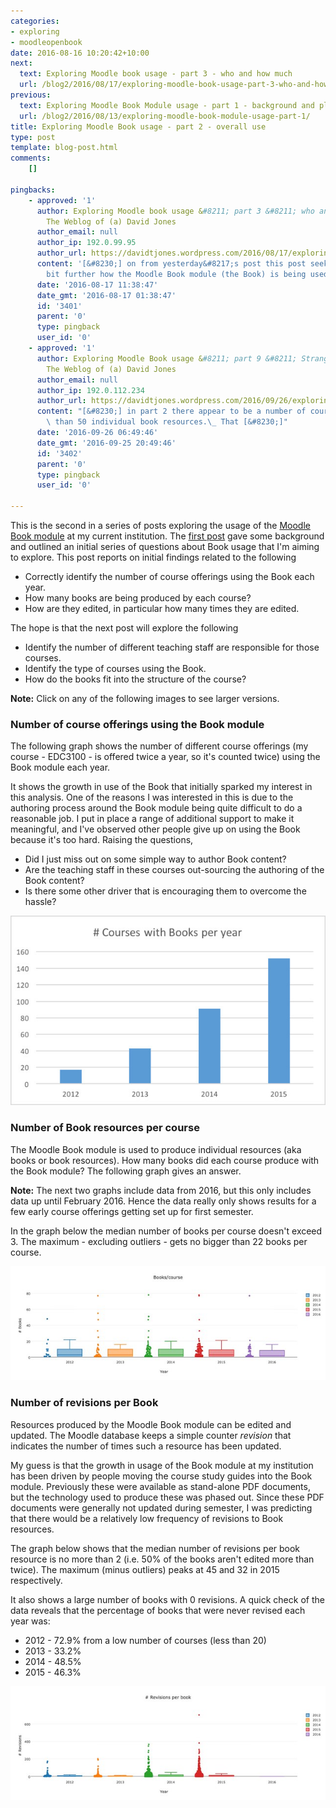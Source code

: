 ```yaml
---
categories:
- exploring
- moodleopenbook
date: 2016-08-16 10:20:42+10:00
next:
  text: Exploring Moodle book usage - part 3 - who and how much
  url: /blog2/2016/08/17/exploring-moodle-book-usage-part-3-who-and-how-much/
previous:
  text: Exploring Moodle Book Module usage - part 1 - background and planning
  url: /blog2/2016/08/13/exploring-moodle-book-module-usage-part-1/
title: Exploring Moodle Book usage - part 2 - overall use
type: post
template: blog-post.html
comments:
    []
    
pingbacks:
    - approved: '1'
      author: Exploring Moodle book usage &#8211; part 3 &#8211; who and how much &#8211;
        The Weblog of (a) David Jones
      author_email: null
      author_ip: 192.0.99.95
      author_url: https://davidtjones.wordpress.com/2016/08/17/exploring-moodle-book-usage-part-3-who-and-how-much/
      content: '[&#8230;] on from yesterday&#8217;s post this post seeks to explore a
        bit further how the Moodle Book module (the Book) is being used at my [&#8230;]'
      date: '2016-08-17 11:38:47'
      date_gmt: '2016-08-17 01:38:47'
      id: '3401'
      parent: '0'
      type: pingback
      user_id: '0'
    - approved: '1'
      author: Exploring Moodle Book usage &#8211; part 9 &#8211; Strange courses &#8211;
        The Weblog of (a) David Jones
      author_email: null
      author_ip: 192.0.112.234
      author_url: https://davidtjones.wordpress.com/2016/09/26/exploring-moodle-book-usage-part-9-strange-courses/
      content: "[&#8230;] in part 2 there appear to be a number of courses that have more\
        \ than 50 individual book resources.\_ That [&#8230;]"
      date: '2016-09-26 06:49:46'
      date_gmt: '2016-09-25 20:49:46'
      id: '3402'
      parent: '0'
      type: pingback
      user_id: '0'
    
---
```

This is the second in a series of posts exploring the usage of the [Moodle Book module](https://docs.moodle.org/31/en/Book_module) at my current institution. The [first post](/blog2/2016/08/13/exploring-moodle-book-module-usage-part-1/) gave some background and outlined an initial series of questions about Book usage that I'm aiming to explore. This post reports on initial findings related to the following

- Correctly identify the number of course offerings using the Book each year.
- How many books are being produced by each course?
- How are they edited, in particular how many times they are edited.

The hope is that the next post will explore the following

- Identify the number of different teaching staff are responsible for those courses.
- Identify the type of courses using the Book.
- How do the books fit into the structure of the course?

**Note:** Click on any of the following images to see larger versions.

### Number of course offerings using the Book module

The following graph shows the number of different course offerings (my course - EDC3100 - is offered twice a year, so it's counted twice) using the Book module each year.

It shows the growth in use of the Book that initially sparked my interest in this analysis. One of the reasons I was interested in this is due to the authoring process around the Book module being quite difficult to do a reasonable job. I put in place a range of additional support to make it meaningful, and I've observed other people give up on using the Book because it's too hard. Raising the questions,

- Did I just miss out on some simple way to author Book content?
- Are the teaching staff in these courses out-sourcing the authoring of the Book content?
- Is there some other driver that is encouraging them to overcome the hassle?

[![Annual Book usage](images/28391499684_cc8bcc2d23_z.jpg)](https://www.flickr.com/photos/david_jones/28391499684/in/dateposted-public/ "Annual Book usage")

### Number of Book resources per course

The Moodle Book module is used to produce individual resources (aka books or book resources). How many books did each course produce with the Book module? The following graph gives an answer.

**Note:** The next two graphs include data from 2016, but this only includes data up until February 2016. Hence the data really only shows results for a few early course offerings getting set up for first semester.

In the graph below the median number of books per course doesn't exceed 3. The maximum - excluding outliers - gets no bigger than 22 books per course.

[![Books per course](images/28725214100_3279f3ac11_z.jpg)](https://www.flickr.com/photos/david_jones/28725214100/in/dateposted-public/ "Books per course")

### Number of revisions per Book

Resources produced by the Moodle Book module can be edited and updated. The Moodle database keeps a simple counter _revision_ that indicates the number of times such a resource has been updated.

My guess is that the growth in usage of the Book module at my institution has been driven by people moving the course study guides into the Book module. Previously these were available as stand-alone PDF documents, but the technology used to produce these was phased out. Since these PDF documents were generally not updated during semester, I was predicting that there would be a relatively low frequency of revisions to Book resources.

The graph below shows that the median number of revisions per book resource is no more than 2 (i.e. 50% of the books aren't edited more than twice). The maximum (minus outliers) peaks at 45 and 32 in 2015 respectively.

It also shows a large number of books with 0 revisions. A quick check of the data reveals that the percentage of books that were never revised each year was:

- 2012 - 72.9% from a low number of courses (less than 20)
- 2013 - 33.2%
- 2014 - 48.5%
- 2015 - 46.3%

[![Revisions per course](images/28978605586_9b4403d21f_z.jpg)](https://www.flickr.com/photos/david_jones/28978605586/in/dateposted-public/ "Revisions per course")